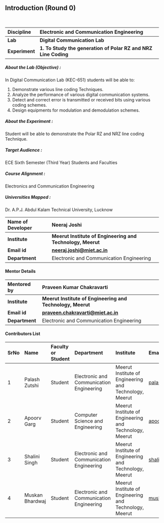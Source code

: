 ## Introduction (Round 0)


<br>

<b>Discipline | <b>Electronic and Communication Engineering
:--|:--|
<b> Lab | <b> Digital Communication Lab
<b> Experiment|     <b> 1. To Study the generation of Polar RZ and NRZ Line Coding

<h5> About the Lab (Objective) : </h5>

 In Digital Communication Lab (KEC-651) students will be able to:<br>
1.	Demonstrate various line coding Techniques.<br>
2.	Analyze the performance of various digital communication systems.<br> 
3.	Detect and correct error is transmitted or received bits using various coding schemes.<br>
4.	Design equipments for modulation and demodulation schemes.<br>


<h5> About the Experiment : </h5>

Student will be able to demonstrate the Polar RZ and NRZ line coding Technique.

<h5> Target Audience : </h5>

 ECE Sixth Semester (Third Year) Students and Faculties

<h5> Course Alignment : </h5>

Electronics and Communication Engineering

<h5> Universities Mapped : </h5>

  Dr. A.P.J. Abdul Kalam Technical University, Lucknow

<b>Name of Developer | <b> Neeraj Joshi
:--|:--|
<b> Institute | <b> Meerut Institute of Engineering and Technology, Meerut
<b> Email id|     <b> neeraj.joshi@miet.ac.in
<b> Department | Electronic and Communication Engineering

#### Mentor Details

<b>Mentored by | <b> Praveen Kumar Chakravarti
:--|:--|
<b> Institute | <b> Meerut Institute of Engineering and Technology, Meerut 
<b> Email id|     <b> praveen.chakravarti@miet.ac.in
<b> Department | Electronic and Communication Engineering

#### Contributors List

SrNo | Name | Faculty or Student | Department| Institute | Email id
:--|:--|:--|:--|:--|:--|
1 | Palash Zutshi | Student | Electronic and Communication Engineering | Meerut Institute of Engineering and Technology, Meerut  | palash.zutshi.ec.2017@miet.ac.in
2 | Apoorv Garg | Student |Computer Science and Engineering | Meerut Institute of Engineering and Technology, Meerut |apoorv.garg.cse.2017@miet.ac.in
3 | Shalini Singh | Student | Electronic and Communication Engineering | Meerut Institute of Engineering and Technology, Meerut |shalini.singh.ec.2017@miet.ac.in
4 |Muskan Bhardwaj | Student | Electronic and Communication Engineering | Meerut Institute of Engineering and Technology, Meerut |muskan.bhardwaj.ec.2017@miet.ac.in


<br>
